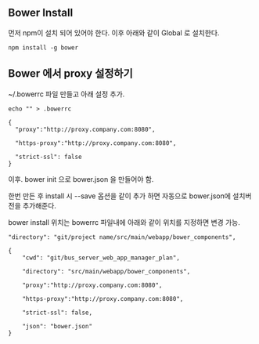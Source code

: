 ## Bower Install

먼저 npm이 설치 되어 있어야 한다. 이후 아래와 같이 Global 로 설치한다.
```
npm install -g bower 
```

## Bower 에서 proxy 설정하기

~/.bowerrc 파일 만들고 아래 설정 추가.
```
echo "" > .bowerrc

{
  "proxy":"http://proxy.company.com:8080",

  "https-proxy":"http://proxy.company.com:8080",

  "strict-ssl": false
}
```

이후. bower init  으로 bower.json 을 만들어야 함.

한번 만든 후 install 시 --save 옵션을 같이 추가 하면 자동으로 bower.json에 설치버전을 추가해준다.

bower install 위치는 bowerrc 파일내에 아래와 같이 위치를 지정하면 변경 가능.

```
"directory": "git/project name/src/main/webapp/bower_components",
```

```
{
	"cwd": "git/bus_server_web_app_manager_plan",

	"directory": "src/main/webapp/bower_components",

	"proxy":"http://proxy.company.com:8080",

	"https-proxy":"http://proxy.company.com:8080",

	"strict-ssl": false,

	"json": "bower.json"
}
```
